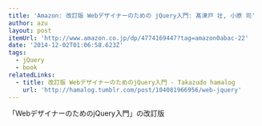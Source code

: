 ```yaml
---
title: 'Amazon: 改訂版 Webデザイナーのための jQuery入門: 髙津戸 壮, 小原 司'
author: azu
layout: post
itemUrl: 'http://www.amazon.co.jp/dp/4774169447?tag=amazon0abac-22'
date: '2014-12-02T01:06:58.623Z'
tags:
  - jQuery
  - book
relatedLinks:
  - title: 改訂版 WebデザイナーのためのjQuery入門 - Takazudo hamalog
    url: 'http://hamalog.tumblr.com/post/104081966956/web-jquery'
---
```

「WebデザイナーのためのjQuery入門」の改訂版
